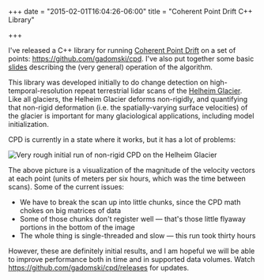 +++
date = "2015-02-01T16:04:26-06:00"
title = "Coherent Point Drift C++ Library"

+++

I've released a C++ library for running [Coherent Point Drift](https://sites.google.com/site/myronenko/research/cpd) on a set of points: https://github.com/gadomski/cpd.
I've also put together some basic [slides](/cpd-presentation/) describing the (very general) operation of the algorithm.

This library was developed initially to do change detection on high-temporal-resolution repeat terrestrial lidar scans of the [Helheim Glacier](http://en.wikipedia.org/wiki/Helheim_Glacier).
Like all glaciers, the Helheim Glacier deforms non-rigidly, and quantifying that non-rigid deformation (i.e. the spatially-varying surface velocities) of the glacier is important for many glaciological applications, including model initialization.

CPD is currently in a state where it works, but it has a lot of problems:

![Very rough initial run of non-rigid CPD on the Helheim Glacier](/images/helheim-cpd-magnitude.png)

The above picture is a visualization of the magnitude of the velocity vectors at each point (units of meters per six hours, which was the time between scans).
Some of the current issues:

- We have to break the scan up into little chunks, since the CPD math chokes on big matrices of data
- Some of those chunks don't register well — that's those little flyaway portions in the bottom of the image
- The whole thing is single-threaded and slow — this run took thirty hours

However, these are definitely initial results, and I am hopeful we will be able to improve performance both in time and in supported data volumes.
Watch https://github.com/gadomski/cpd/releases for updates.
